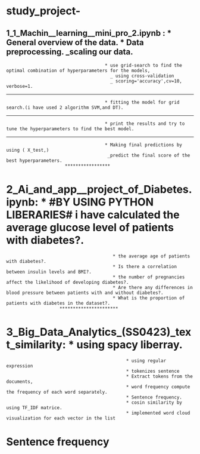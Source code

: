 # study_project-
1_1_Machin__learning__mini_pro_2.ipynb : * General overview of the data.
                                         * Data preprocessing.
                                           _scaling our data.
---
                                         * use grid-search to find the optimal combination of hyperparameters for the models,
                                           _ using cross-validation 
                                           _ scoring='accuracy',cv=10, verbose=1.
---
                                         * fitting the model for grid search.(i have used 2 algorithm SVM,and DT).
---
                                         * print the results and try to tune the hyperparameters to find the best model.
------
                                         * Making final predictions by using ( X_test,)
                                          _predict the final score of the best hyperparameters. 
                          *****************
# 2_Ai_and_app__project_of_Diabetes.ipynb:  * #BY USING PYTHON LIBERARIES# i have calculated the average glucose level of patients with diabetes?.
                                            * the average age of patients with diabetes?.
                                            * Is there a correlation between insulin levels and BMI?.
                                            * the number of pregnancies affect the likelihood of developing diabetes?.
                                            * Are there any differences in blood pressure between patients with and without diabetes?.
                                            * What is the proportion of patients with diabetes in the dataset?.
                        **********************
# 3_Big_Data_Analytics_(SS0423)_text_similarity: * using spacy liberray.
                                                 * using regular expression
                                                 * tokenizes sentence
                                                 * Extract tokens from the documents,
                                                 * word frequency compute the frequency of each word separately.
                                                 * Sentence frequency.
                                                 * cosin similarity by using TF_IDF matrice.
                                                 * implemented word cloud visualization for each vector in the list
# Sentence frequency


